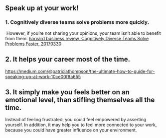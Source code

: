 

## Speak up at your work!

### 1. Cognitively diverse teams solve problems more quickly.

 However, if you’re not sharing your opinions, your team isn’t able to benefit from them.
[harvard business review,  Cognitively Diverse Teams Solve Problems Faster, 20170330](https://hbr.org/2017/03/teams-solve-problems-faster-when-theyre-more-cognitively-diverse)
## 2. It helps your career most of the time.


https://medium.com/@patriciathompson/the-ultimate-how-to-guide-for-speaking-up-at-work-10ce00f8a655



## 3. It simply make you feels better on an emotional level, than stifling themselves all the time.


Instead of feeling frustrated, you could feel empowered by asserting yourself. In addition, it may help you to feel more connected to your work, because you could have greater influence on your environment.